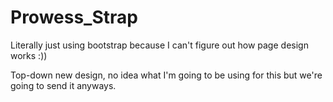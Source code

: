 # Prowess_Strap

Literally just using bootstrap because I can't figure out how page design works :))

Top-down new design, no idea what I'm going to be using for this but we're going to send it anyways.
